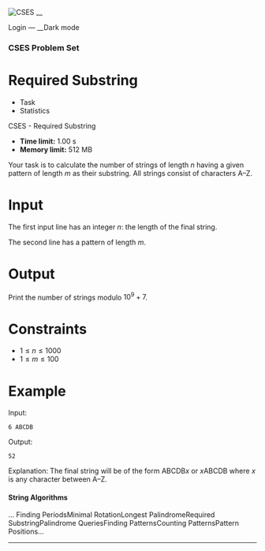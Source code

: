 ![CSES](/logo.png?1) __

Login — __Dark mode

### CSES Problem Set

# Required Substring

  * Task
  * Statistics

CSES - Required Substring

  * **Time limit:** 1.00 s
  * **Memory limit:** 512 MB

Your task is to calculate the number of strings of length $n$ having a given
pattern of length $m$ as their substring. All strings consist of characters
A–Z.

# Input

The first input line has an integer $n$: the length of the final string.

The second line has a pattern of length $m$.

# Output

Print the number of strings modulo $10^9+7$.

# Constraints

  * $1 \le n \le 1000$
  * $1 \le m \le 100$

# Example

Input:

``` 6 ABCDB ```

Output:

``` 52 ```

Explanation: The final string will be of the form ABCDB$x$ or $x$ABCDB where
$x$ is any character between A–Z.

#### String Algorithms

... Finding PeriodsMinimal RotationLongest PalindromeRequired
SubstringPalindrome QueriesFinding PatternsCounting PatternsPattern
Positions...

* * *

